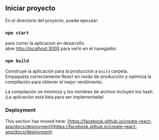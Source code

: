 ## Iniciar proyecto

En el directorio del proyecto, puede ejecutar:

### `npm start`

para correr la aplicacion en desarrollo.\
abre [http://localhost:3000](http://localhost:3000) para verlo en el navegador.


### `npm build`

Construye la aplicación para la producción a  `build` carpeta.\
Empaqueta correctamente React en modo de producción y optimiza la compilación para obtener el mejor rendimiento.


La compilación se minimiza y los nombres de archivo incluyen los hash.\
¡La aplicación está lista para ser implementada!

### Deployment

This section has moved here: [https://facebook.github.io/create-react-app/docs/deployment](https://facebook.github.io/create-react-app/docs/deployment)


